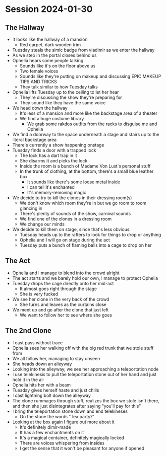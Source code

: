 # Session 2024-01-30

## The Hallway

- It looks like the hallway of a mansion
  - Red carpet, dark wooden trim
- Tuesday steals the simic badge from vladimir as we enter the hallway
- As we step in the portal closes behind us
- Ophelia hears some people talking
  - Sounds like it's on the floor above us
  - Two female voices
  - Sounds like they're putting on makeup and discussing EPIC MAKEUP TIPS AND TRICKS
  - They talk similar to how Tuesday talks
- Ophelia lifts Tuesday up to the ceiling to let her hear
  - They're discussing the show they're preparing for
  - They sound like they have the same voice
- We head down the hallway
  - It's less of a mansion and more like the backstage area of a theater
  - We find a huge costume library
    - We grab some rakdos outfits from the racks to disguise me and Ophelia
- We find a doorway to the space underneath a stage and stairs up to the literal backstage area
- There's currently a show happening onstage
- Tuesday finds a door with a trapped lock
  - The lock has a dart trap in it
  - She disarms it and picks the lock
  - Inside the room is a bunch of Madame Von Lust's personal stuff
  - In the trunk of clothing, at the bottom, there's a small blue leather box
    - It sounds like there's some loose metal inside
    - I can tell it's enchanted
    - It's memory-removing magic
- We decide to try to kill the clones in their dressing room(s)
  - We don't know which room they're in but we go room to room glancing in
  - There's plenty of sounds of the show, carnival sounds
  - We find one of the clones in a dressing room
  - We change our minds
- We decide to kill them on stage, since that's less obvious
  - Tuesday heads up to the rafters to look for things to drop or anything
  - Ophelia and I will go on stage during the act
  - Tuesday puts a bunch of flaming balls into a cage to drop on her

## The Act

- Ophelia and I manage to blend into the crowd alright
- The act starts and we barely hold our own, I manage to protect Ophelia
- Tuesday drops the cage directly onto her mid-act
  - It almost goes right through the stage
  - She is very fucked
- We see her clone in the very back of the crowd
  - She turns and leaves as the curtains close
- We meet up and go after the clone that just left
  - We want to follow her to see where she goes

## The 2nd Clone

- I cast pass without trace
- Ophelia sees her walking off with the big red trunk that we stole stuff from
- We all follow her, managing to stay unseen
- She heads down an alleyway
- Looking into the alleyway, we see her approaching a teleportation node
- I use telekinesis to pull the teleportation stone out of her hand and just hold it in the air
- Ophelia hits her with a beam
- Tuesday gives herself haste and just chills
- I cast lightning bolt down the alleyway
- The clone rummages through stuff, realizes the box we stole isn't there, and then she just disintegrates after saying "you'll pay for this"
- I bring the teleportation stone down and end telekineses
  - On the stone the words "Tea party?"
- Looking at the box again I figure out more about it
  - It's definitely dimir-made
  - It has a few enchantments on it
  - It's a magical container, definitely magically locked
  - There are voices whispering from insides
  - I get the sense that it won't be pleasant for anyone if opened
